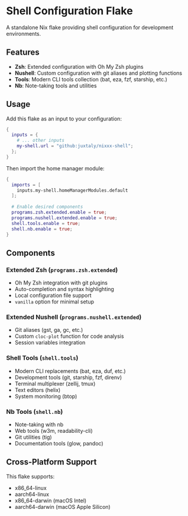 # Shell Configuration Flake

A standalone Nix flake providing shell configuration for development environments.

## Features

- **Zsh**: Extended configuration with Oh My Zsh plugins
- **Nushell**: Custom configuration with git aliases and plotting functions
- **Tools**: Modern CLI tools collection (bat, eza, fzf, starship, etc.)
- **Nb**: Note-taking tools and utilities

## Usage

Add this flake as an input to your configuration:

```nix
{
  inputs = {
    # ... other inputs
    my-shell.url = "github:juxtaly/nixxx-shell";
  };
}
```

Then import the home manager module:

```nix
{
  imports = [
    inputs.my-shell.homeManagerModules.default
  ];
  
  # Enable desired components
  programs.zsh.extended.enable = true;
  programs.nushell.extended.enable = true;
  shell.tools.enable = true;
  shell.nb.enable = true;
}
```

## Components

### Extended Zsh (`programs.zsh.extended`)
- Oh My Zsh integration with git plugins
- Auto-completion and syntax highlighting
- Local configuration file support
- `vanilla` option for minimal setup

### Extended Nushell (`programs.nushell.extended`)
- Git aliases (gst, ga, gc, etc.)
- Custom `cloc-plot` function for code analysis
- Session variables integration

### Shell Tools (`shell.tools`)
- Modern CLI replacements (bat, eza, duf, etc.)
- Development tools (git, starship, fzf, direnv)
- Terminal multiplexer (zellij, tmux)
- Text editors (helix)
- System monitoring (btop)

### Nb Tools (`shell.nb`)
- Note-taking with nb
- Web tools (w3m, readability-cli)
- Git utilities (tig)
- Documentation tools (glow, pandoc)

## Cross-Platform Support

This flake supports:
- x86_64-linux
- aarch64-linux  
- x86_64-darwin (macOS Intel)
- aarch64-darwin (macOS Apple Silicon)